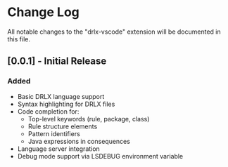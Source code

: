 # Change Log

All notable changes to the "drlx-vscode" extension will be documented in this file.

## [0.0.1] - Initial Release

### Added
- Basic DRLX language support
- Syntax highlighting for DRLX files
- Code completion for:
  - Top-level keywords (rule, package, class)
  - Rule structure elements
  - Pattern identifiers
  - Java expressions in consequences
- Language server integration
- Debug mode support via LSDEBUG environment variable